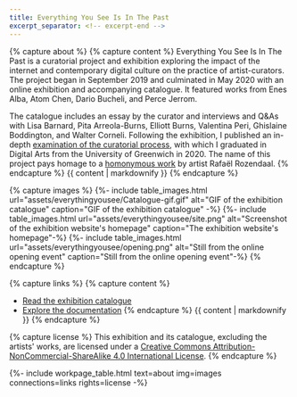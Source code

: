 ```yaml
---
title: Everything You See Is In The Past
excerpt_separator: <!-- excerpt-end -->
---
```

{% capture about %}
{% capture content %}
Everything You See Is In The Past is a curatorial project and exhibition exploring the impact of the internet and contemporary digital culture on the practice of artist-curators. The project began in September 2019 and culminated in May 2020 with an online exhibition and accompanying catalogue. It featured works from Enes Alba, Atom Chen, Dario Bucheli, and Perce Jerrom.

The catalogue includes an essay by the curator and interviews and Q&As with Lisa Barnard, Pita Arreola-Burns, Elliott Burns, Valentina Peri, Ghislaine Boddington, and Walter Corneli. Following the exhibition, I published an in-depth [examination of the curatorial process](https://breeze.with.sk/eysiitp-portfolio/), with which I graduated in Digital Arts from the University of Greenwich in 2020. The name of this project pays homage to a [homonymous work](http://www.everythingyouseeisinthepast.com/) by artist Rafaël Rozendaal.
{% endcapture %}
{{ content | markdownify }}
{% endcapture %}

{% capture images %}
{%- include table_images.html url="assets/everythingyousee/Catalogue-gif.gif" alt="GIF of the exhibition catalogue" caption="GIF of the exhibition catalogue" -%}
{%- include table_images.html url="assets/everythingyousee/site.png" alt="Screenshot of the exhibition website's homepage" caption="The exhibition website's homepage"-%}
{%- include table_images.html url="assets/everythingyousee/opening.png" alt="Still from the online opening event" caption="Still from the online opening event"-%}
{% endcapture %}

{% capture links %}
{% capture content %}
- [Read the exhibition catalogue](https://arena-attachments.s3.amazonaws.com/7413063/c6f7ebaf91a84dd94ae368676d6010a2.pdf?1590356387)
- [Explore the documentation](https://www.are.na/francesco-imola-2o2ng4qooxm/eysiitp-project-portfolio-francesco-imola)
{% endcapture %}
{{ content | markdownify }}
{% endcapture %}

{% capture license %}
This exhibition and its catalogue, excluding the artists' works, are licensed under a <a rel="license" href="http://creativecommons.org/licenses/by-nc-sa/4.0/" target="_blank" rel="noopener noreferrer">Creative Commons Attribution-NonCommercial-ShareAlike 4.0 International License</a>.
{% endcapture %}

{%- include workpage_table.html text=about
img=images connections=links rights=license -%}
